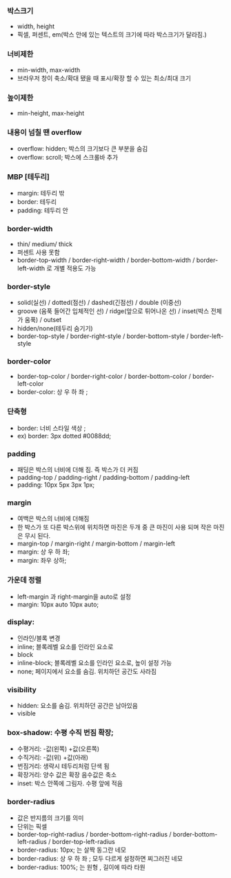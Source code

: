 ### 박스크기
- width, height
- 픽셀, 퍼센트, em(박스 안에 있는 텍스트의 크기에 따라 박스크기가 달라짐.)

### 너비제한
- min-width, max-width
- 브라우저 창이 축소/확대 됐을 때 표시/확장 할 수 있는 최소/최대 크기

### 높이제한
- min-height, max-height

### 내용이 넘칠 땐 overflow
- overflow: hidden; 박스의 크기보다 큰 부분을 숨김
- overflow: scroll; 박스에 스크롤바 추가

### MBP [테두리]
- margin: 테두리 밖
- border: 테두리  
- padding: 테두리 안

### border-width
- thin/ medium/ thick
- 퍼센트 사용 못함
- border-top-width / border-right-width / border-bottom-width / border-left-width 로 개별 적용도 가능

### border-style
- solid(실선) / dotted(점선) / dashed(긴점선) / double (이중선)
- groove (움푹 들어간 입체적인 선) / ridge(앞으로 튀어나온 선) / inset(박스 전체가 움푹) / outset
- hidden/none(테두리 숨기기)
- border-top-style / border-right-style / border-bottom-style / border-left-style

### border-color
- border-top-color / border-right-color / border-bottom-color / border-left-color
- border-color: 상 우 하 좌 ;

### 단축형
- border: 너비 스타일 색상 ;
- ex) border: 3px dotted #0088dd;

### padding
- 패딩은 박스의 너비에 더해 짐. 즉 박스가 더 커짐
- padding-top / padding-right / padding-bottom / padding-left
- padding: 10px 5px 3px 1px;

### margin
- 여백은 박스의 너비에 더해짐
- 한 박스가 또 다른 박스위에 위치하면 마진은 두개 중 큰 마진이 사용 되며 작은 마진은 무시 된다.
- margin-top / margin-right / margin-bottom / margin-left
- margin: 상 우 하 좌;
- margin: 좌우 상하;

### 가운데 정렬
- left-margin 과 right-margin을 auto로 설정
- margin: 10px auto 10px auto;

### display:
- 인라인/블록 변경
- inline; 블록레벨 요소를 인라인 요소로  
- block
- inline-block; 블록레벨 요소를 인라인 요소로, 높이 설정 가능
- none; 페이지에서 요소를 숨김. 위치하던 공간도 사라짐

### visibility   
- hidden: 요소를 숨김. 위치하던 공간은 남아있음
- visible

### box-shadow: 수평 수직 번짐 확장;
- 수평거리: -값(왼쪽) +값(오른쪽)
- 수직거리: -값(위) +값(아래)
- 번짐거리: 생략시 테두리처럼 단색 됨
- 확장거리: 양수 값은 확장 음수값은 축소
- inset: 박스 안쪽에 그림자. 수평 앞에 적음

### border-radius
- 값은 반지름의 크기를 의미
- 단위는 픽셀
- border-top-right-radius / border-bottom-right-radius / border-bottom-left-radius / border-top-left-radius
- border-radius: 10px; 는 살짝 동그란 네모
- border-radius: 상 우 하 좌 ; 모두 다르게 설정하면 찌그러진 네모
- border-radius: 100%; 는 원형 , 길이에 따라 타원
